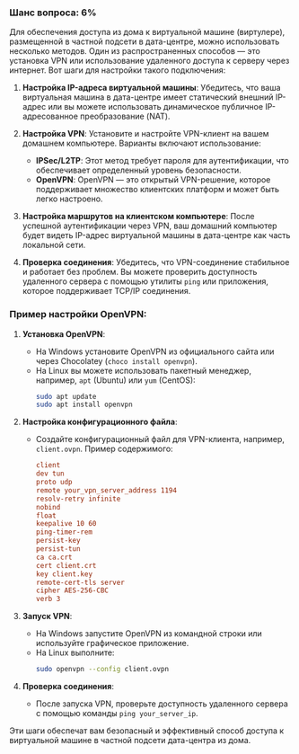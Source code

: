 ### Шанс вопроса: 6%

Для обеспечения доступа из дома к виртуальной машине (виртулере), размещенной в частной подсети в дата-центре, можно использовать несколько методов. Один из распространенных способов — это установка VPN или использование удаленного доступа к серверу через интернет. Вот шаги для настройки такого подключения:

1. **Настройка IP-адреса виртуальной машины**: Убедитесь, что ваша виртуальная машина в дата-центре имеет статический внешний IP-адрес или вы можете использовать динамическое публичное IP-адресованное преобразование (NAT).

2. **Настройка VPN**: Установите и настройте VPN-клиент на вашем домашнем компьютере. Варианты включают использование:
   - **IPSec/L2TP**: Этот метод требует пароля для аутентификации, что обеспечивает определенный уровень безопасности.
   - **OpenVPN**: OpenVPN — это открытый VPN-решение, которое поддерживает множество клиентских платформ и может быть легко настроено.

3. **Настройка маршрутов на клиентском компьютере**: После успешной аутентификации через VPN, ваш домашний компьютер будет видеть IP-адрес виртуальной машины в дата-центре как часть локальной сети.

4. **Проверка соединения**: Убедитесь, что VPN-соединение стабильное и работает без проблем. Вы можете проверить доступность удаленного сервера с помощью утилиты `ping` или приложения, которое поддерживает TCP/IP соединения.

### Пример настройки OpenVPN:

1. **Установка OpenVPN**:
   - На Windows установите OpenVPN из официального сайта или через Chocolatey (`choco install openvpn`).
   - На Linux вы можете использовать пакетный менеджер, например, `apt` (Ubuntu) или `yum` (CentOS):
     ```bash
     sudo apt update
     sudo apt install openvpn
     ```

2. **Настройка конфигурационного файла**:
   - Создайте конфигурационный файл для VPN-клиента, например, `client.ovpn`. Пример содержимого:
     ```ini
     client
     dev tun
     proto udp
     remote your_vpn_server_address 1194
     resolv-retry infinite
     nobind
     float
     keepalive 10 60
     ping-timer-rem
     persist-key
     persist-tun
     ca ca.crt
     cert client.crt
     key client.key
     remote-cert-tls server
     cipher AES-256-CBC
     verb 3
     ```

3. **Запуск VPN**:
   - На Windows запустите OpenVPN из командной строки или используйте графическое приложение.
   - На Linux выполните:
     ```bash
     sudo openvpn --config client.ovpn
     ```

4. **Проверка соединения**:
   - После запуска VPN, проверьте доступность удаленного сервера с помощью команды `ping your_server_ip`.

Эти шаги обеспечат вам безопасный и эффективный способ доступа к виртуальной машине в частной подсети дата-центра из дома.